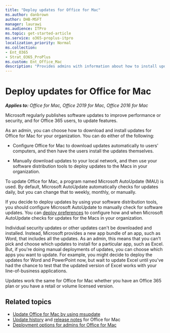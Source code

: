 ```yaml
---
title: "Deploy updates for Office for Mac"
ms.author: danbrown
author: DHB-MSFT
manager: laurawi
ms.audience: ITPro
ms.topic: get-started-article
ms.service: o365-proplus-itpro
localization_priority: Normal
ms.collection: 
- Ent_O365
- Strat_O365_ProPlus
ms.custom: Ent_Office_Mac
description: "Provides admins with information about how to install updates for Office for Mac by using Microsoft AutoUpdate"
---
```


# Deploy updates for Office for Mac

***Applies to:*** *Office for Mac, Office 2019 for Mac, Office 2016 for Mac*

Microsoft regularly publishes software updates to improve performance or security, and for Office 365 users, to update features.
  
As an admin, you can choose how to download and install updates for Office for Mac for your organization. You can do either of the following:
  
- Configure Office for Mac to download updates automatically to users' computers, and then have the users install the updates themselves.
    
- Manually download updates to your local network, and then use your software distribution tools to deploy updates to the Macs in your organization.
    
To update Office for Mac, a program named Microsoft AutoUpdate (MAU) is used. By default, Microsoft AutoUpdate automatically checks for updates daily, but you can change that to weekly, monthly, or manually. 
  
If you decide to deploy updates by using your software distribution tools, you should configure Microsoft AutoUpdate to manually check for software updates. You can [deploy preferences](deploy-preferences-for-office-for-mac.md) to configure how and when Microsoft AutoUpdate checks for updates for the Macs in your organization. 
  
Individual security updates or other updates can't be downloaded and installed. Instead, Microsoft provides a new app bundle of an app, such as Word, that includes all the updates. As an admin, this means that you can't pick and choose which updates to install for a particular app, such as Excel. But, if you're doing manual deployments of updates, you can choose which apps you want to update. For example, you might decide to deploy the updates for Word and PowerPoint now, but wait to update Excel until you've had the chance to test that the updated version of Excel works with your line-of-business applications. 
  
Updates work the same for Office for Mac whether you have an Office 365 plan or you have a retail or volume licensed version.
  
## Related topics

- [Update Office for Mac by using msupdate](update-office-for-mac-using-msupdate.md)
- [Update history](https://docs.microsoft.com/officeupdates/update-history-office-for-mac) and [release notes](https://docs.microsoft.com/officeupdates/release-notes-office-for-mac) for Office for Mac
- [Deployment options for admins for Office for Mac](deployment-options-for-office-for-mac.md)

